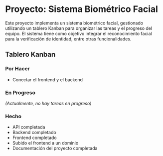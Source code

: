 # Proyecto: Sistema Biométrico Facial

Este proyecto implementa un sistema biométrico facial, gestionado utilizando un tablero Kanban para organizar las tareas y el progreso del equipo. El sistema tiene como objetivo integrar el reconocimiento facial para la verificación de identidad, entre otras funcionalidades.

## Tablero Kanban

### **Por Hacer**
- Conectar el frontend y el backend

### **En Progreso**
*(Actualmente, no hay tareas en progreso)*

### **Hecho**
- API completada
- Backend completado
- Frontend completado
- Subido el frontend a un dominio
- Documentación del proyecto completada